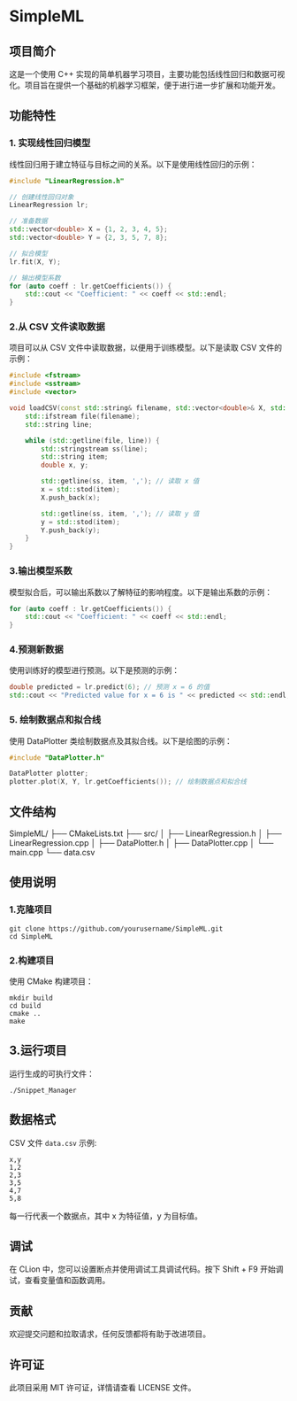 # SimpleML

## 项目简介

这是一个使用 C++ 实现的简单机器学习项目，主要功能包括线性回归和数据可视化。项目旨在提供一个基础的机器学习框架，便于进行进一步扩展和功能开发。

## 功能特性

### 1. 实现线性回归模型

线性回归用于建立特征与目标之间的关系。以下是使用线性回归的示例：

```cpp
#include "LinearRegression.h"

// 创建线性回归对象
LinearRegression lr;

// 准备数据
std::vector<double> X = {1, 2, 3, 4, 5};
std::vector<double> Y = {2, 3, 5, 7, 8};

// 拟合模型
lr.fit(X, Y);

// 输出模型系数
for (auto coeff : lr.getCoefficients()) {
    std::cout << "Coefficient: " << coeff << std::endl;
}
```
### 2.从 CSV 文件读取数据
项目可以从 CSV 文件中读取数据，以便用于训练模型。以下是读取 CSV 文件的示例：
```cpp
#include <fstream>
#include <sstream>
#include <vector>

void loadCSV(const std::string& filename, std::vector<double>& X, std::vector<double>& Y) {
    std::ifstream file(filename);
    std::string line;

    while (std::getline(file, line)) {
        std::stringstream ss(line);
        std::string item;
        double x, y;

        std::getline(ss, item, ','); // 读取 x 值
        x = std::stod(item);
        X.push_back(x);

        std::getline(ss, item, ','); // 读取 y 值
        y = std::stod(item);
        Y.push_back(y);
    }
}

```

### 3.输出模型系数

模型拟合后，可以输出系数以了解特征的影响程度。以下是输出系数的示例：

```cpp
for (auto coeff : lr.getCoefficients()) {
    std::cout << "Coefficient: " << coeff << std::endl;
}
```

### 4.预测新数据

使用训练好的模型进行预测。以下是预测的示例：

```cpp
double predicted = lr.predict(6); // 预测 x = 6 的值
std::cout << "Predicted value for x = 6 is " << predicted << std::endl;
```

### 5. 绘制数据点和拟合线
使用 DataPlotter 类绘制数据点及其拟合线。以下是绘图的示例：

```cpp
#include "DataPlotter.h"

DataPlotter plotter;
plotter.plot(X, Y, lr.getCoefficients()); // 绘制数据点和拟合线
```

## 文件结构

SimpleML/
├── CMakeLists.txt
├── src/
│   ├── LinearRegression.h
│   ├── LinearRegression.cpp
│   ├── DataPlotter.h
│   ├── DataPlotter.cpp
│   └── main.cpp
└── data.csv

## 使用说明

### 1.克隆项目

```base
git clone https://github.com/yourusername/SimpleML.git
cd SimpleML
```

### 2.构建项目

使用 CMake 构建项目：

```base
mkdir build
cd build
cmake ..
make
```

## 3.运行项目

运行生成的可执行文件：

```base
./Snippet_Manager
```

## 数据格式
CSV 文件 `data.csv` 示例:

```
x,y
1,2
2,3
3,5
4,7
5,8
```

每一行代表一个数据点，其中 x 为特征值，y 为目标值。

## 调试

在 CLion 中，您可以设置断点并使用调试工具调试代码。按下 Shift + F9 开始调试，查看变量值和函数调用。

## 贡献

欢迎提交问题和拉取请求，任何反馈都将有助于改进项目。

## 许可证

此项目采用 MIT 许可证，详情请查看 LICENSE 文件。